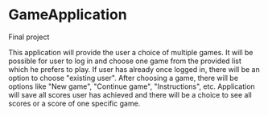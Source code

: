 # GameApplication
Final project

This application will provide the user a choice of multiple games. It will be possible for user to log in and choose one game from the provided list which he prefers to play. If user has already once logged in, there will be an option to choose "existing user". After choosing a game, there will be options like "New game", "Continue game", "Instructions", etc. Application will save all scores user has achieved and there will be a choice to see all scores or a score of one specific game.
